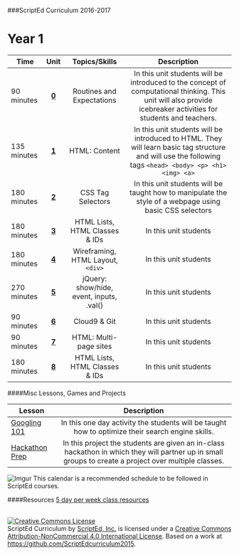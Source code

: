 ###ScriptEd Curriculum 2016-2017

Year 1
===================
| Time | Unit | Topics/Skills | Description |
|--------|:-------:|:---------:|:--------------:|
| 90 minutes | [**0**](unit0) | Routines and Expectations | In this unit students will be introduced to the concept of computational thinking. This unit will also provide icebreaker activities for students and teachers.|
|  135 minutes | [**1**](unit1) | HTML: Content | In this unit students will be introduced to HTML. They will learn basic tag structure and will use the following tags `<head> <body> <p> <h1> <img> <a>`|
| 180 minutes | [**2**](unit2) | CSS Tag Selectors | In this unit students will be taught how to manipulate the style of a webpage using basic CSS selectors|
| 180 minutes | [**3**](unit3) | HTML Lists, HTML Classes & IDs | In this unit students |
| 180 minutes | [**4**](unit4) | Wireframing, HTML Layout, `<div>` | In this unit students |
| 270 minutes | [**5**](unit5) | jQuery: show/hide, event, inputs, .val() | In this unit students |
| 90 minutes | [**6**](unit6) | Cloud9 & Git| In this unit students |
| 90 minutes | [**7**](unit7) | HTML: Multi-page sites| In this unit students |
| 180 minutes | [**8**](unit8) | HTML Lists, HTML Classes & IDs | In this unit students |


####Misc Lessons, Games and Projects

| Lesson | Description |
|-------|:-------:|
| [Googling 101](../miscLessons/googling101) | In this one day activity the students will be taught how to optimize their search engine skills.|
|  [Hackathon Prep]()  | In this project the students are given an in-class hackathon in which they will partner up in small groups to create a project over multiple classes.| 



![Imgur](http://i.imgur.com/jrrNGfI.png)
This calendar is a recommended schedule to be followed in ScriptEd courses.

####Resources
[5 day per week class resources]()  


<br>
<a rel="license" href="http://creativecommons.org/licenses/by-nc/4.0/"><img alt="Creative Commons License" style="border-width:0" src="https://i.creativecommons.org/l/by-nc/4.0/88x31.png" /></a><br /><span xmlns:dct="http://purl.org/dc/terms/" property="dct:title">ScriptEd Curriculum</span> by <a xmlns:cc="http://creativecommons.org/ns#" href="https://github.com/ScriptEdcurriculum/curriculum" property="cc:attributionName" rel="cc:attributionURL">ScriptEd, Inc.</a> is licensed under a <a rel="license" href="http://creativecommons.org/licenses/by-nc/4.0/">Creative Commons Attribution-NonCommercial 4.0 International License</a>.  Based on a work at <a xmlns:dct="http://purl.org/dc/terms/" href="https://github.com/ScriptEdcurriculum/curriculum2015" rel="dct:source">https://github.com/ScriptEdcurriculum2015</a>.
